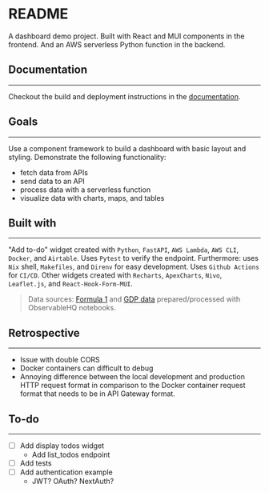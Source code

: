 # README

A dashboard demo project. Built with React and MUI components in the frontend. And an AWS serverless Python function in the backend.


## Documentation
-----------------------------------------------

Checkout the build and deployment instructions in the [documentation](/docs/README.md).


## Goals
-----------------------------------------------

Use a component framework to build a dashboard with basic layout and styling. Demonstrate the following functionality:
- fetch data from APIs
- send data to an API
- process data with a serverless function
- visualize data with charts, maps, and tables


## Built with
-----------------------------------------------

"Add to-do" widget created with `Python`, `FastAPI`, `AWS Lambda`, `AWS CLI`, `Docker`, and `Airtable`. Uses `Pytest` to verify the endpoint. Furthermore: uses `Nix` shell, `Makefiles`, and `Direnv` for easy development. Uses `Github Actions` for `CI/CD`. Other widgets created with `Recharts`, `ApexCharts`, `Nivo`, `Leaflet.js`, and `React-Hook-Form-MUI`.

> Data sources: [Formula 1](https://observablehq.com/d/889d93794bcfd6da) and [GDP data](https://observablehq.com/d/41d0060afaf5f92e) prepared/processed with ObservableHQ notebooks.


## Retrospective
-----------------------------------------------

- Issue with double CORS
- Docker containers can difficult to debug
- Annoying difference between the local development and production HTTP request format in comparison to the Docker container request format that needs to be in API Gateway format.


## To-do
-----------------------------------------------

- [ ] Add display todos widget
    - Add list_todos endpoint
- [ ] Add tests
- [ ] Add authentication example
    - JWT? OAuth? NextAuth?
